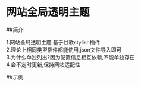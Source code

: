 # 网站全局透明主题

##简介:

1.网站全局透明主题,基于谷歌stylish插件  
2.理论上相同类型插件都能使用,json文件导入即可  
3.为什么单独列出?因为配置信息相互依赖,不能单独存在  
4.会不定时更新,保持网站适配性

##示例: